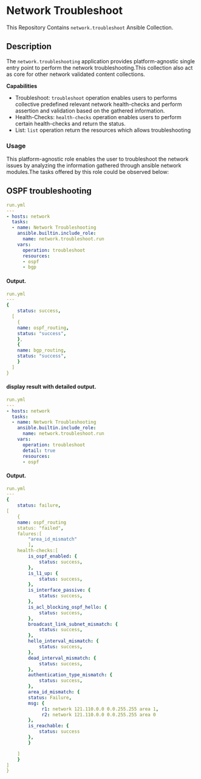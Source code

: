 # Network Troubleshoot
This Repository Contains `network.troubleshoot` Ansible Collection.

## Description
The `network.troubleshooting` application provides platform-agnostic single entry point
to perform the network troubleshooting.This collection also act as core for other network validated
content collections.

**Capabilities**
- Troubleshoot: `troubleshoot` operation enables users to performs collective predefined relevant network health-checks and perform assertion and validation based on the gathered information. 
- Health-Checks: `health-checks` operation enables users to perform certain health-checks and return the status.
- List: `list` operation return the resources which allows troubleshooting
 
### Usage
This platform-agnostic role enables the user to troubleshoot the network issues by analyzing the information gathered through ansible network modules.The tasks offered by this role could be observed below:

## OSPF troubleshooting
```yaml
run.yml
---
- hosts: network
  tasks:
  - name: Network Troubleshooting
    ansible.builtin.include_role:
      name: network.troubleshoot.run
    vars:
      operation: troubleshoot
      resources:
      - ospf
      - bgp
```

#### Output.
```yaml
run.yml
---
{
    status: success,
  [
    {
    name: ospf_routing,
    status: "success",
    },
    {
    name: bgp_routing,
    status: "success",
    }
  ]
}
```
#### display result with detailed output.
```yaml
run.yml
---
- hosts: network
  tasks:
  - name: Network Troubleshooting
    ansible.builtin.include_role:
      name: network.troubleshoot.run
    vars:
      operation: troubleshoot
      detail: true
      resources:
      - ospf
```

#### Output.
```yaml
run.yml
---
{
    status: failure,
[
    {
    name: ospf_routing
    status: "failed",
    falures:[
        "area_id_mismatch"
        ],
    health-checks:[
        is_ospf_enabled: {
            status: success,
        },
        is_l1_up: {
            status: success,
        },
        is_interface_passive: {
            status: success,
        },
        is_acl_blocking_ospf_hello: {
            status: success,
        },
        broadcast_link_subnet_mismatch: {
            status: success,
        },  
        hello_interval_mismatch: {
            status: success,
        },  
        dead_interval_mismatch: {
            status: success,
        },  
        authentication_type_mismatch: {
            status: success,
        },  
        area_id_mismatch: {
        status: Failure,
        msg: {
             r1: network 121.110.0.0 0.0.255.255 area 1,
             r2: network 121.110.0.0 0.0.255.255 area 0
        },
        is_reachable: {
            status: success
        },
        }  

    ]
    }
]
}
```
